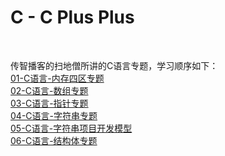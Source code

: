 # C - C Plus Plus  

<br/>

传智播客的扫地僧所讲的C语言专题，学习顺序如下：  
[01-C语言-内存四区专题](/c-language-chuanzhiseng/01-C语言-内存四区专题/C语言-内存四区专题.md)  
[02-C语言-数组专题](/c-language-chuanzhiseng/02-C语言-数组专题/C语言-数组专题.md)  
[03-C语言-指针专题](/c-language-chuanzhiseng/03-C语言-指针专题/C语言-指针专题.md)  
[04-C语言-字符串专题](/c-language-chuanzhiseng/04-C语言-字符串专题/C语言-字符串专题.md)  
[05-C语言-字符串项目开发模型](/c-language-chuanzhiseng/05-C语言-字符串项目开发模型/C语言-字符串项目开发模型.md)  
[06-C语言-结构体专题](/c-language-chuanzhiseng/06-C语言-结构体专题/C语言-结构体专题.md)

